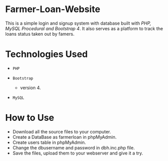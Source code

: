 # Farmer-Loan-Website
This is a simple login and signup system with database built with *PHP, MySQL Procedural and Bootstrap 4*. It also serves as a platform to track the loans status taken out by famers.

# Technologies Used
- `PHP`

- `Bootstrap`

  - version 4.

- `MySQL`

# How to Use

- Download all the source files to your computer.
- Create a DataBase as farmerloan in phpMyAdmin.
- Create users table in phpMyAdmin.
- Change the dbusername and password in dbh.inc.php file.
- Save the files, upload them to your webserver and give it a try.
